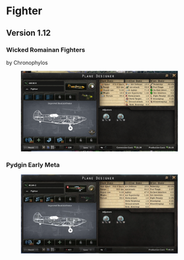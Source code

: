 # Fighter

## Version 1.12

### Wicked Romainan Fighters

by Chronophylos

<figure><img src="../../.gitbook/assets/fighter-wicked_romainian.png" alt=""><figcaption></figcaption></figure>

### Pydgin Early Meta

<figure><img src="../../.gitbook/assets/fighter-pydgin_early.png" alt=""><figcaption></figcaption></figure>
